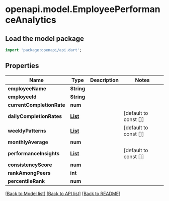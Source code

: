 # openapi.model.EmployeePerformanceAnalytics

## Load the model package
```dart
import 'package:openapi/api.dart';
```

## Properties
Name | Type | Description | Notes
------------ | ------------- | ------------- | -------------
**employeeName** | **String** |  | 
**employeeId** | **String** |  | 
**currentCompletionRate** | **num** |  | 
**dailyCompletionRates** | [**List<DailyCompletionRate>**](DailyCompletionRate.md) |  | [default to const []]
**weeklyPatterns** | [**List<WeeklyPattern>**](WeeklyPattern.md) |  | [default to const []]
**monthlyAverage** | **num** |  | 
**performanceInsights** | [**List<PerformanceInsight>**](PerformanceInsight.md) |  | [default to const []]
**consistencyScore** | **num** |  | 
**rankAmongPeers** | **int** |  | 
**percentileRank** | **num** |  | 

[[Back to Model list]](../README.md#documentation-for-models) [[Back to API list]](../README.md#documentation-for-api-endpoints) [[Back to README]](../README.md)


